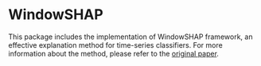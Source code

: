 # WindowSHAP
 
This package includes the implementation of WindowSHAP framework, an effective explanation method for time-series classifiers. For more information about the method, please refer to the [original paper](https://arxiv.org/abs/2211.06507).